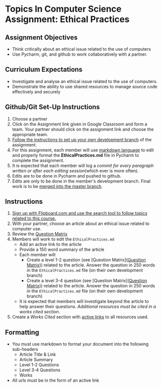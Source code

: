 # Topics In Computer Science Assignment: Ethical Practices

## Assignment Objectives
* Think critically about an ethical issue related to the use of computers
* Use Pycharm, git, and github to work collaboratively with a partner.

## Curriculum Expectations
*  Investigate and analyse an ethical issue related to the use of computers.
*  Demonstrate the ability to use shared resources to manage source code effectively and securely

## Github/Git Set-Up Instructions
1. Choose a partner
2. Click on the Assignment link given in Google Classroom and form a team.  Your partner should click on the assignment link and choose the appropriate team.
3. [Follow the instructions to set up your own development branch](https://docs.google.com/document/d/13Cnu1upwq9jEQAYkB_rlxpZDf8mx0BFITs_0BfChNhA/edit#bookmark=id.lbl6lcmtaild) of the assignment.
4. For this assignment, each member will use [markdown language](https://github.com/adam-p/markdown-here/wiki/Markdown-Cheatsheet) to edit and properly format the **EthicalPractices.md** file in Pycharm to complete the assignment.
5. It is expected that each member will log a *commit for every paragraph written or after each editing session*(which ever is more often).
6. Edits are to be done in Pycharm and pushed to github.
7. Edits are only to be done in the member's development branch.  Final work is to be [merged into the master branch](https://docs.google.com/document/d/13Cnu1upwq9jEQAYkB_rlxpZDf8mx0BFITs_0BfChNhA/edit#bookmark=id.gftzstfb5iw4). 

## Instructions
1. [Sign up with Flipboard.com and use the search tool to follow topics related to this course.](https://docs.google.com/document/d/1MFu7yAbYy8OmR93q37JYm04KME2b08t1d4mdv1arABc/edit?usp=sharing)
2.  With your partner, choose an article about an ethical issue related to computer use. 
3.  Review the [Question Matrix](https://docs.google.com/document/d/1IBS6K4Cm7RwTHj8i8N5U2xiw0vzR-ZumWUwFyea8Pqw/edit?usp=sharing)
4.  Members will work to edit the `EthicalPractices.md`
    * Add an active link to the article
    * Provide a 150 word summary of the article
    * Each member will:
        * Create a level 1-2 question (see [Question Matrix]([Question Matrix](https://docs.google.com/document/d/1IBS6K4Cm7RwTHj8i8N5U2xiw0vzR-ZumWUwFyea8Pqw/edit?usp=sharing))) related to the article.  Answer the question in 250 words in the `EthicalPractices.md` file (on their own development branch)
        * Create a level 3-4 question (see [Question Matrix]([Question Matrix](https://docs.google.com/document/d/1IBS6K4Cm7RwTHj8i8N5U2xiw0vzR-ZumWUwFyea8Pqw/edit?usp=sharing))) related to the article.  Answer the question in 250 words in the `EthicalPractices.md` file (on their own development branch)
    * It is expected that members will investigate beyond the article to help answer their questions. *Additional resources must be cited in a works cited section*.
5. Create a *Works Cited* section with [active links](https://github.com/adam-p/markdown-here/wiki/Markdown-Cheatsheet#links) to all resources used.

## Formatting
* You must use markdown to format your document into the following sub-headers
    * Article Title & Link
    * Article Summary
    * Level 1-2 Questions
    * Level 3-4 Questions
    * Works
* All urls must be in the form of an active link 
    


